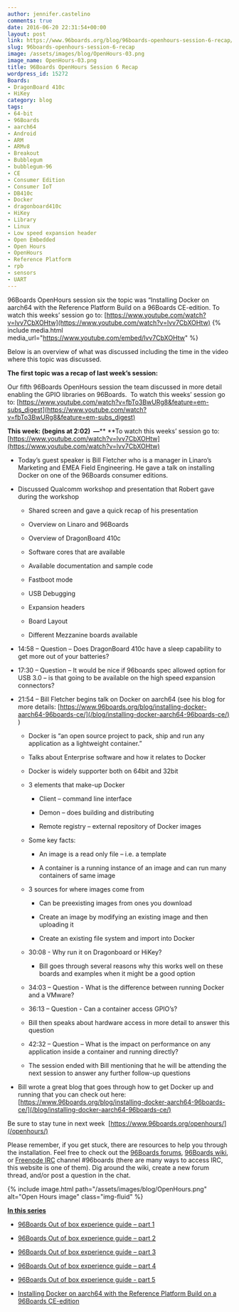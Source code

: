 ```yaml
---
author: jennifer.castelino
comments: true
date: 2016-06-20 22:31:54+00:00
layout: post
link: https://www.96boards.org/blog/96boards-openhours-session-6-recap/
slug: 96boards-openhours-session-6-recap
image: /assets/images/blog/OpenHours-03.png
image_name: OpenHours-03.png
title: 96Boards OpenHours Session 6 Recap
wordpress_id: 15272
Boards:
- DragonBoard 410c
- HiKey
category: blog
tags:
- 64-bit
- 96Boards
- aarch64
- Android
- ARM
- ARMv8
- Breakout
- Bubblegum
- bubblegum-96
- CE
- Consumer Edition
- Consumer IoT
- DB410c
- Docker
- dragonboard410c
- HiKey
- Library
- Linux
- Low speed expansion header
- Open Embedded
- Open Hours
- OpenHours
- Reference Platform
- rpb
- sensors
- UART
---
```


96Boards OpenHours session six the topic was “Installing Docker on aarch64 with the Reference Platform Build on a 96Boards CE-edition. To watch this weeks’ session go to: [https://www.youtube.com/watch?v=lvv7CbXOHtw](https://www.youtube.com/watch?v=lvv7CbXOHtw)
{% include media.html media_url="https://www.youtube.com/embed/lvv7CbXOHtw" %}

Below is an overview of what was discussed including the time in the video where this topic was discussed.

**The first topic was a recap of last week’s session:**

Our fifth 96Boards OpenHours session the team discussed in more detail enabling the GPIO libraries on 96Boards.  To watch this weeks’ session go to: [https://www.youtube.com/watch?v=fbTo3BwURg8&feature=em-subs_digest](https://www.youtube.com/watch?v=fbTo3BwURg8&feature=em-subs_digest)

**This week: (begins at 2:02)  —**** **To watch this weeks’ session go to:  [https://www.youtube.com/watch?v=lvv7CbXOHtw](https://www.youtube.com/watch?v=lvv7CbXOHtw)




  * Today’s guest speaker is Bill Fletcher who is a manager in Linaro’s Marketing and EMEA Field Engineering. He gave a talk on installing Docker on one of the 96Boards consumer editions.


  * Discussed Qualcomm workshop and presentation that Robert gave during the workshop


    * Shared screen and gave a quick recap of his presentation


    * Overview on Linaro and 96Boards


    * Overview of DragonBoard 410c


    * Software cores that are available


    * Available documentation and sample code


    * Fastboot mode


    * USB Debugging


    * Expansion headers


    * Board Layout


    * Different Mezzanine boards available





  * 14:58 – Question – Does DragonBoard 410c have a sleep capability to get more out of your batteries?


  * 17:30 – Question – It would be nice if 96boards spec allowed option for USB 3.0 – is that going to be available on the high speed expansion connectors?


  * 21:54 – Bill Fletcher begins talk on Docker on aarch64 (see his blog for more details: [https://www.96boards.org/blog/installing-docker-aarch64-96boards-ce/](/blog/installing-docker-aarch64-96boards-ce/) )


    * Docker is “an open source project to pack, ship and run any application as a lightweight container.”


    * Talks about Enterprise software and how it relates to Docker


    * Docker is widely supporter both on 64bit and 32bit


    * 3 elements that make-up Docker


      * Client – command line interface


      * Demon – does building and distributing


      * Remote registry – external repository of Docker images





    * Some key facts:


      * An image is a read only file – i.e. a template


      * A container is a running instance of an image and can run many containers of same image





    * 3 sources for where images come from


      * Can be preexisting images from ones you download


      * Create an image by modifying an existing image and then uploading it


      * Create an existing file system and import into Docker





    * 30:08 - Why run it on Dragonboard or HiKey?


      * Bill goes through several reasons why this works well on these boards and examples when it might be a good option





    * 34:03 – Question - What is the difference between running Docker and a VMware?


    * 36:13 – Question - Can a container access GPIO’s?


    * Bill then speaks about hardware access in more detail to answer this question


    * 42:32 – Question – What is the impact on performance on any application inside a container and running directly?


    * The session ended with Bill mentioning that he will be attending the next session to answer any further follow-up questions







  * Bill wrote a great blog that goes through how to get Docker up and running that you can check out here: [https://www.96boards.org/blog/installing-docker-aarch64-96boards-ce/](/blog/installing-docker-aarch64-96boards-ce/)


Be sure to stay tune in next week  [https://www.96boards.org/openhours/](/openhours/)

Please remember, if you get stuck, there are resources to help you through the installation. Feel free to check out the [96Boards forums](https://discuss.96boards.org/), [96Boards wiki](https://github.com/96boards/documentation/wiki), or [Freenode IRC](http://webchat.freenode.net/?channels=%2396boards) channel #96boards (there are many ways to access IRC, this website is one of them). Dig around the wiki, create a new forum thread, and/or post a question in the chat.

{% include image.html path="/assets/images/blog/OpenHours.png" alt="Open Hours image" class="img-fluid" %}

[**In this series**](/blog/tag/)




  * [96Boards Out of box experience guide – part 1](/blog/96boards-box-experience-guide-1/)


  * [96Boards Out of box experience guide – part 2](/blog/96boards-box-experience-guide-2/)


  * [96Boards Out of box experience guide – part 3](/blog/96boards-box-experience-guide-3/)


  * [96Boards Out of box experience guide – part 4](/blog/96boards-box-experience-guide-4/)


  * [96Boards Out of box experience guide - part 5](/blog/96boards-box-experience-guide-5/)


  * [Installing Docker on aarch64 with the Reference Platform Build on a 96Boards CE-edition](/blog/installing-docker-aarch64-96boards-ce/)
